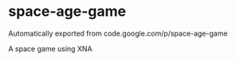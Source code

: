 # space-age-game
Automatically exported from code.google.com/p/space-age-game

A space game using XNA
